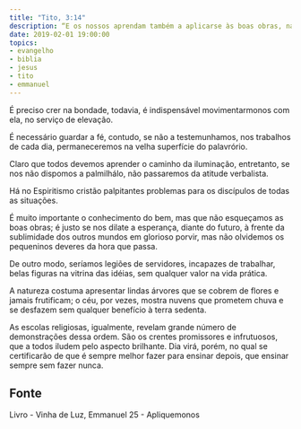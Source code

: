 ```yaml
---
title: "Tito, 3:14"
description: “E os nossos aprendam também a aplicar­se às boas obras, nas coisas necessárias, para que não sejam infrutuosos.” Paulo 
date: 2019-02-01 19:00:00
topics: 
- evangelho
- biblia
- jesus
- tito
- emmanuel
---
```


É preciso crer na bondade, todavia, é indispensável movimentarmo­nos
com ela, no serviço de elevação.

É necessário guardar a fé, contudo, se não a testemunhamos, nos trabalhos
de cada dia, permaneceremos na velha superfície do palavrório.

Claro que todos devemos aprender o caminho da iluminação, entretanto, se
nos não dispomos a palmilhá­lo, não passaremos da atitude verbalista.

Há no Espiritismo cristão palpitantes problemas para os discípulos de todas
as situações.

É muito importante o conhecimento do bem, mas que não esqueçamos as
boas obras; é justo se nos dilate a esperança, diante do futuro, à frente da
sublimidade dos outros mundos em glorioso porvir, mas não olvidemos os
pequeninos deveres da hora que passa.

De outro modo, seríamos legiões de servidores, incapazes de trabalhar,
belas figuras na vitrina das idéias, sem qualquer valor na vida prática.

A natureza costuma apresentar lindas árvores que se cobrem de flores e
jamais frutificam; o céu, por vezes, mostra nuvens que prometem chuva e se
desfazem sem qualquer benefício à terra sedenta.

As escolas religiosas, igualmente, revelam grande número de
demonstrações dessa ordem. São os crentes promissores e infrutuosos, que a todos
iludem pelo aspecto brilhante. Dia virá, porém, no qual se certificarão de que é
sempre melhor fazer para ensinar depois, que ensinar sempre sem fazer nunca.


## Fonte
Livro - Vinha de Luz, Emmanuel
25 - Apliquemo­nos
